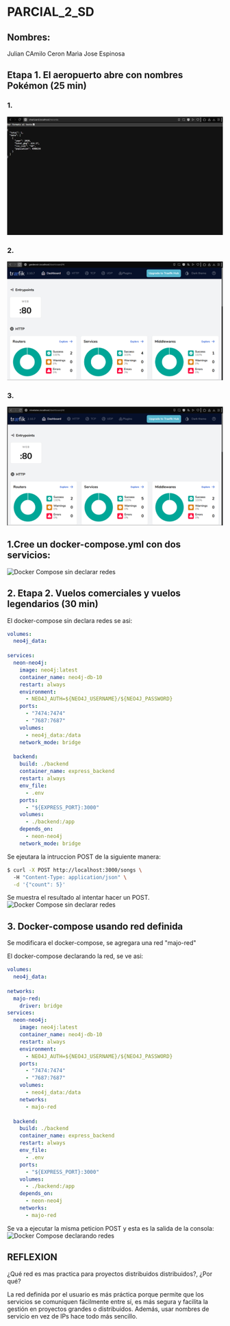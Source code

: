 # PARCIAL_2_SD
## Nombres:
Julian CAmilo Ceron 
Marìa Jose Espinosa 

## Etapa 1. El aeropuerto abre con nombres Pokémon (25 min)
### 1.
![Docker Compose sin declarar redes](Capturas/punto%201%20evidencia%20api.png)

### 2.
![Docker Compose sin declarar redes](Capturas/punto%201%20evidencia%20traefik.png)
### 3.
![Docker Compose sin declarar redes](Capturas/punto%201%20evidencia%20traefik2.png)

## 1.Cree un docker-compose.yml con dos servicios:
![Docker Compose sin declarar redes](img/POST.jpeg)

## 2. Etapa 2. Vuelos comerciales y vuelos legendarios (30 min)
El docker-compose sin declara redes se asi: 
```yaml
volumes:
  neo4j_data:

services:
  neon-neo4j:
    image: neo4j:latest
    container_name: neo4j-db-10
    restart: always
    environment:
      - NEO4J_AUTH=${NEO4J_USERNAME}/${NEO4J_PASSWORD}
    ports:
      - "7474:7474"
      - "7687:7687"
    volumes:
      - neo4j_data:/data
    network_mode: bridge 

  backend:
    build: ./backend
    container_name: express_backend
    restart: always
    env_file:
      - .env
    ports:
      - "${EXPRESS_PORT}:3000"
    volumes:
      - ./backend:/app
    depends_on:
      - neon-neo4j
    network_mode: bridge 

```
Se ejeutara la intruccion POST de la siguiente manera:
```bash
$ curl -X POST http://localhost:3000/songs \       
  -H "Content-Type: application/json" \
  -d '{"count": 5}'
```
Se muestra el resultado al intentar hacer un POST.
![Docker Compose sin declarar redes](img/LOGS-2.png)

## 3. Docker-compose usando red definida
Se modificara el docker-compose, se agregara una red "majo-red"

El docker-compose declarando la red, se ve asi: 
```yaml
volumes:
  neo4j_data:

networks:
  majo-red: 
    driver: bridge
services:
  neon-neo4j:
    image: neo4j:latest
    container_name: neo4j-db-10
    restart: always
    environment:
      - NEO4J_AUTH=${NEO4J_USERNAME}/${NEO4J_PASSWORD}
    ports:
      - "7474:7474"
      - "7687:7687"
    volumes:
      - neo4j_data:/data
    networks:
      - majo-red 

  backend:
    build: ./backend
    container_name: express_backend
    restart: always
    env_file:
      - .env
    ports:
      - "${EXPRESS_PORT}:3000"
    volumes:
      - ./backend:/app
    depends_on:
      - neon-neo4j
    networks:
      - majo-red 
```
Se va a ejecutar la misma peticion POST y esta es la salida de la consola:
![Docker Compose declarando redes](img/POST2.png)

## REFLEXION
¿Qué red es mas practica para proyectos distribuidos distribuidos?, ¿Por qué?

La red definida por el usuario es más práctica porque permite que los servicios se comuniquen fácilmente entre sí, es más segura y facilita la gestión en proyectos grandes o distribuidos. Además, usar nombres de servicio en vez de IPs hace todo más sencillo.
